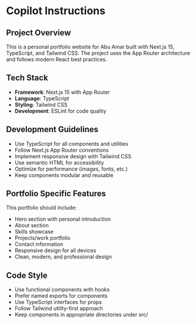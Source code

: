 # Copilot Instructions

<!-- Use this file to provide workspace-specific custom instructions to Copilot. For more details, visit https://code.visualstudio.com/docs/copilot/copilot-customization#_use-a-githubcopilotinstructionsmd-file -->

## Project Overview

This is a personal portfolio website for Abu Amar built with Next.js 15, TypeScript, and Tailwind
CSS. The project uses the App Router architecture and follows modern React best practices.

## Tech Stack

- **Framework**: Next.js 15 with App Router
- **Language**: TypeScript
- **Styling**: Tailwind CSS
- **Development**: ESLint for code quality

## Development Guidelines

- Use TypeScript for all components and utilities
- Follow Next.js App Router conventions
- Implement responsive design with Tailwind CSS
- Use semantic HTML for accessibility
- Optimize for performance (images, fonts, etc.)
- Keep components modular and reusable

## Portfolio Specific Features

This portfolio should include:

- Hero section with personal introduction
- About section
- Skills showcase
- Projects/work portfolio
- Contact information
- Responsive design for all devices
- Clean, modern, and professional design

## Code Style

- Use functional components with hooks
- Prefer named exports for components
- Use TypeScript interfaces for props
- Follow Tailwind utility-first approach
- Keep components in appropriate directories under src/
